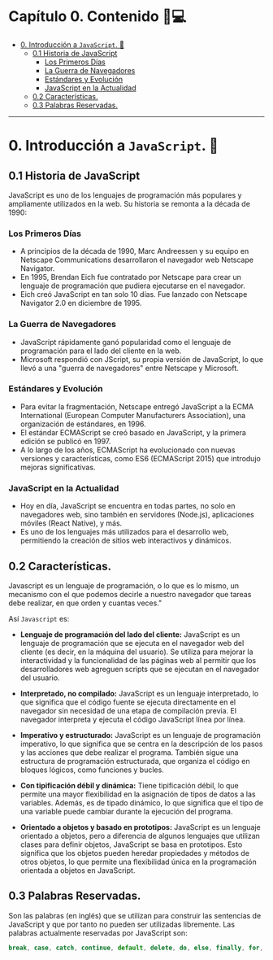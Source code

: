 # **Capítulo 0. Contenido 📝**💻

- [0. Introducción a `JavaScript`. 📖](#0-introducci%C3%B3n-a-javascript-)
  - [0.1 Historia de JavaScript](#01-historia-de-javascript)
    - [Los Primeros Días](#los-primeros-d%C3%ADas)
    - [La Guerra de Navegadores](#la-guerra-de-navegadores)
    - [Estándares y Evolución](#est%C3%A1ndares-y-evoluci%C3%B3n)
    - [JavaScript en la Actualidad](#javascript-en-la-actualidad)
  - [0.2 Características.](#02-caracter%C3%ADsticas)
  - [0.3 Palabras Reservadas.](#03-palabras-reservadas)

---

# 0. Introducción a `JavaScript`. 📖

## 0.1 Historia de JavaScript

JavaScript es uno de los lenguajes de programación más populares y ampliamente utilizados en la web. Su historia se remonta a la década de 1990:

### Los Primeros Días

- A principios de la década de 1990, Marc Andreessen y su equipo en Netscape Communications desarrollaron el navegador web Netscape Navigator.
- En 1995, Brendan Eich fue contratado por Netscape para crear un lenguaje de programación que pudiera ejecutarse en el navegador.
- Eich creó JavaScript en tan solo 10 días. Fue lanzado con Netscape Navigator 2.0 en diciembre de 1995.

### La Guerra de Navegadores

- JavaScript rápidamente ganó popularidad como el lenguaje de programación para el lado del cliente en la web.
- Microsoft respondió con JScript, su propia versión de JavaScript, lo que llevó a una "guerra de navegadores" entre Netscape y Microsoft.

### Estándares y Evolución

- Para evitar la fragmentación, Netscape entregó JavaScript a la ECMA International (European Computer Manufacturers Association), una organización de estándares, en 1996.
- El estándar ECMAScript se creó basado en JavaScript, y la primera edición se publicó en 1997.
- A lo largo de los años, ECMAScript ha evolucionado con nuevas versiones y características, como ES6 (ECMAScript 2015) que introdujo mejoras significativas.

### JavaScript en la Actualidad

- Hoy en día, JavaScript se encuentra en todas partes, no solo en navegadores web, sino también en servidores (Node.js), aplicaciones móviles (React Native), y más.
- Es uno de los lenguajes más utilizados para el desarrollo web, permitiendo la creación de sitios web interactivos y dinámicos.

## 0.2 Características.

Javascript es un lenguaje de programación, o lo que es lo mismo, un mecanismo con el que podemos decirle a nuestro navegador que tareas debe realizar, en que orden y cuantas veces."​

Así `Javascript` es:

- **Lenguaje de programación del lado del cliente:** JavaScript es un lenguaje de programación que se ejecuta en el navegador web del cliente (es decir, en la máquina del usuario). Se utiliza para mejorar la interactividad y la funcionalidad de las páginas web al permitir que los desarrolladores web agreguen scripts que se ejecutan en el navegador del usuario.​

- **Interpretado, no compilado:** JavaScript es un lenguaje interpretado, lo que significa que el código fuente se ejecuta directamente en el navegador sin necesidad de una etapa de compilación previa. El navegador interpreta y ejecuta el código JavaScript línea por línea.​

- **Imperativo y estructurado:** JavaScript es un lenguaje de programación imperativo, lo que significa que se centra en la descripción de los pasos y las acciones que debe realizar el programa. También sigue una estructura de programación estructurada, que organiza el código en bloques lógicos, como funciones y bucles.​

- **Con tipificación débil y dinámica:** Tiene tipificación débil, lo que permite una mayor flexibilidad en la asignación de tipos de datos a las variables. Además, es de tipado dinámico, lo que significa que el tipo de una variable puede cambiar durante la ejecución del programa.​

- **Orientado a objetos y basado en prototipos:** JavaScript es un lenguaje orientado a objetos, pero a diferencia de algunos lenguajes que utilizan clases para definir objetos, JavaScript se basa en prototipos. Esto significa que los objetos pueden heredar propiedades y métodos de otros objetos, lo que permite una flexibilidad única en la programación orientada a objetos en JavaScript.​

## 0.3 Palabras Reservadas.

Son las palabras (en inglés) que se utilizan para construir las sentencias de JavaScript y que por tanto no pueden ser utilizadas libremente. Las palabras actualmente reservadas por JavaScript son:

```javascript
break, case, catch, continue, default, delete, do, else, finally, for, function, if, in, instanceof, new, return, switch, this, throw, try, typeof, var, void, while, with.
```
